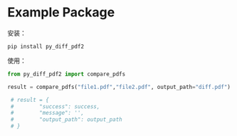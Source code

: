 # Example Package

安装：
```shell
pip install py_diff_pdf2
```

使用：

```python
from py_diff_pdf2 import compare_pdfs

result = compare_pdfs("file1.pdf","file2.pdf", output_path="diff.pdf")

 # result = {
 #        "success": success,
 #        "message": '',
 #        "output_path": output_path
 # }
```